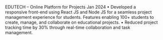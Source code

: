 EDUTECH – Online Platform for Projects Jan 2024
• Developed a responsive front-end using React JS and Node JS for a seamless project management experience
for students. Features enabling 100+ students to create, manage, and collaborate on educational projects.
• Reduced project tracking time by 30% through real-time collaboration and task management.
